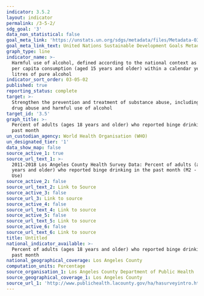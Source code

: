 ```yaml
---
indicator: 3.5.2
layout: indicator
permalink: /3-5-2/
sdg_goal: '3'
data_non_statistical: false
goal_meta_link: 'https://unstats.un.org/sdgs/metadata/files/Metadata-03-05-02.pdf'
goal_meta_link_text: United Nations Sustainable Development Goals Metadata (PDF 214 KB)
graph_type: line
indicator_name: >-
  Harmful use of alcohol, defined according to the national context as alcohol
  per capita consumption (aged 15 years and older) within a calendar year in
  litres of pure alcohol
indicator_sort_order: 03-05-02
published: true
reporting_status: complete
target: >-
  Strengthen the prevention and treatment of substance abuse, including narcotic
  drug abuse and harmful use of alcohol
target_id: '3.5'
graph_title: >-
  Percent of adults (ages 18 years and older) who reported binge drinking in the
  past month
un_custodian_agency: World Health Organisation (WHO)
un_designated_tier: '1'
data_show_map: false
source_active_1: true
source_url_text_1: >-
  2011-2018 Los Angeles County Health Survey Data: Percent of adults (ages 18
  years and older) who reported binge drinking in the past month (M2 - Alcohol
  Use)
source_active_2: false
source_url_text_2: Link to Source
source_active_3: false
source_url_3: Link to source
source_active_4: false
source_url_text_4: Link to source
source_active_5: false
source_url_text_5: Link to source
source_active_6: false
source_url_text_6: Link to source
title: Untitled
national_indicator_available: >-
  Percent of adults (ages 18 years and older) who reported binge drinking in the
  past month
national_geographical_coverage: Los Angeles County
computation_units: Percentage
source_organisation_1: Los Angeles County Department of Public Health
source_geographical_coverage_1: Los Angeles County
source_url_1: 'http://www.publichealth.lacounty.gov/ha/hasurveyintro.htm'
---
```


